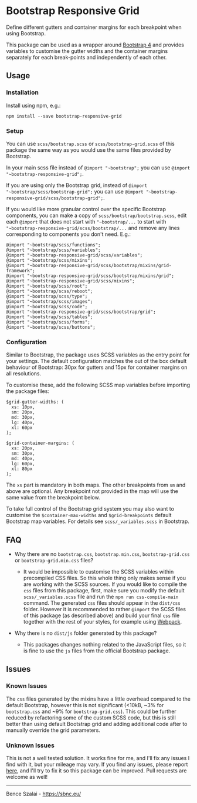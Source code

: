 # Bootstrap Responsive Grid
Define different gutters and container margins for each breakpoint when using Bootstrap.

This package can be used as a wrapper around [Bootstrap 4](https://github.com/twbs/bootstrap) and provides variables to customise the gutter widths and the container margins separately for each break-points and independently of each other.

## Usage

### Installation
Install using npm, e.g.: 

`npm install --save bootstrap-responsive-grid`

### Setup
You can use `scss/bootstrap.scss` or `scss/bootstrap-grid.scss` of this package the same way as you would use the same files provided by Bootstrap.

In your main scss file instead of `@import "~bootstrap";` you can use `@import "~bootstrap-responsive-grid";`.

If you are using only the Bootstrap grid, instead of `@import "~bootstrap/scss/bootstrap-grid";` you can use `@import "~bootstrap-responsive-grid/scss/bootstrap-grid";`.

If you would like more granular control over the specific Bootstrap components, you can make a copy of `scss/bootstrap/bootstrap.scss`, edit each `@import` that does not start with `"~bootstrap/...` to start with `"~bootstrap-responsive-grid/scss/bootstrap/...` and remove any lines corresponding to components you don't need. E.g.:
```[SCSS]
@import "~bootstrap/scss/functions";
@import "~bootstrap/scss/variables";
@import "~bootstrap-responsive-grid/scss/variables";
@import "~bootstrap/scss/mixins";
@import "~bootstrap-responsive-grid/scss/bootstrap/mixins/grid-framework";
@import "~bootstrap-responsive-grid/scss/bootstrap/mixins/grid";
@import "~bootstrap-responsive-grid/scss/mixins";
@import "~bootstrap/scss/root";
@import "~bootstrap/scss/reboot";
@import "~bootstrap/scss/type";
@import "~bootstrap/scss/images";
@import "~bootstrap/scss/code";
@import "~bootstrap-responsive-grid/scss/bootstrap/grid";
@import "~bootstrap/scss/tables";
@import "~bootstrap/scss/forms";
@import "~bootstrap/scss/buttons";
```

### Configuration

Similar to Bootstrap, the package uses SCSS variables as the entry point for your settings. The default configuration matches the out of the box default behaviour of Bootstrap: 30px for gutters and 15px for container margins on all resolutions.

To customise these, add the following SCSS map variables before importing the package files:
```[SCSS]
$grid-gutter-widths: (
  xs: 10px,
  sm: 20px,
  md: 30px,
  lg: 40px,
  xl: 60px
);

$grid-container-margins: (
  xs: 20px,
  sm: 30px,
  md: 40px,
  lg: 60px,
  xl: 80px
);
```

The `xs` part is mandatory in both maps. The other breakpoints from `sm` and above are optional. Any breakpoint not provided in the map will use the same value from the breakpoint below.

To take full control of the Bootstrap grid system you may also want to customise the `$container-max-widths` and `$grid-breakpoints` default Bootstrap map variables. For details see `scss/_variables.scss` in Bootstrap.

## FAQ

- Why there are no `bootstrap.css`, `bootstrap.min.css`, `bootstrap-grid.css` or `bootstrap-grid.min.css` files?
  - It would be impossible to customise the SCSS variables within precompiled CSS files. So this whole thing only makes sense if you are working with the SCSS sources. If you would like to compile the `css` files from this package, first, make sure you modify the default `scss/_variables.scss` file and run the `npm run css-compile-main` command. The generated `css` files should appear in the `dist/css` folder. However it is recommended to rather `@import` the SCSS files of this package (as described above) and build your final `css` file together with the rest of your styles, for example using [Webpack](https://github.com/webpack/webpack).

- Why there is no `dist/js` folder generated by this package?
  - This packages changes nothing related to the JavaScript files, so it is fine to use the `js` files from the official Bootstrap package.

## Issues

### Known Issues
The `css` files generated by the mixins have a little overhead compared to the default Bootstrap, however this is not significant (<10kB, ~3% for `bootstrap.css` and ~9% for `bootstrap-grid.css`). This could be further reduced by refactoring some of the custom SCSS code, but this is still better than using default Bootstrap grid and adding additional code after to manually override the grid parameters.

### Unknown Issues

This is not a well tested solution. It works fine for me, and I'll fix any issues I find with it, but your mileage may vary. If you find any issues, please report [here](https://github.com/BenceSzalai/bootstrap-responsive-grid/issues), and I'll try to fix it so this package can be improved. Pull requests are welcome as well!


***

Bence Szalai - https://sbnc.eu/
